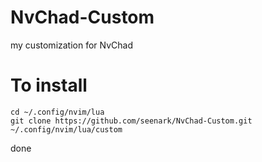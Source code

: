 # NvChad-Custom
my customization for NvChad
# To install
```
cd ~/.config/nvim/lua
git clone https://github.com/seenark/NvChad-Custom.git ~/.config/nvim/lua/custom
```

done
